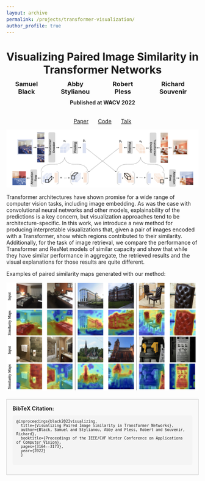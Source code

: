 ```yaml
---
layout: archive
permalink: /projects/transformer-visualization/
author_profile: true
---
```


<div style="text-align: center; margin-top: 20px;">
  <h1 style="margin-bottom: 10px;">Visualizing Paired Image Similarity in Transformer Networks</h1>
</div>

<div style="text-align: center;">
  <div style="display: flex; justify-content: center; margin: 0;">
    <ul style="list-style: none; padding: 0; display: flex; gap: 15px; justify-content: center; margin: 0;">
      <li><h3 style="margin: 0;">Samuel Black</h3></li>
      <li><h3 style="margin: 0;">Abby Stylianou</h3></li>
      <li><h3 style="margin: 0;">Robert Pless</h3></li>
      <li><h3 style="margin: 0;">Richard Souvenir</h3></li>
    </ul>
  </div>
  <h4 style="margin-top: 10px;">Published at WACV 2022</h4>
</div>

<div style="display: flex; justify-content: center; margin-top: 5px;">
  <ul style="list-style: none; padding: 0; display: flex; gap: 25px; justify-content: center;">
    <li><a href="https://openaccess.thecvf.com/content/WACV2022/papers/Black_Visualizing_Paired_Image_Similarity_in_Transformer_Networks_WACV_2022_paper.pdf" target="_blank">Paper</a></li>
    <li><a href="https://github.com/vidarlab/xformer-paired-viz" target="_blank">Code</a></li>
    <li><a href="https://www.youtube.com/watch?v=kYO0p-jW4YE" target="_blank">Talk</a></li>
  </ul>
</div>

<img src="/research/images/transformers_viz.png" alt="transformers visualization" width="900"/>

Transformer architectures have shown promise for a wide range of computer vision tasks, including image embedding. As was the case with convolutional neural networks and other models, explainability of the predictions is a key concern, but visualization approaches tend to be architecture-specific. In this work, we introduce a new method for producing interpretable visualizations that, given a pair of images encoded with a Transformer, show which regions contributed to their similarity. Additionally, for the task of image retrieval, we compare the performance of Transformer and ResNet models of similar capacity and show that while they have similar performance in aggregate, the retrieved results and the visual explanations for those results are quite different.

Examples of paired similarity maps generated with our method:

<img src="/research/images/xformer-viz-examples.png" alt="transformers visualization" width="900"/>

<div style="border: 1px solid #ccc; padding: 15px; margin-top: 20px; background-color: #f9f9f9;">
  <strong>BibTeX Citation:</strong>
  <pre style="font-family: monospace; white-space: pre-wrap; background: #f4f4f4; padding: 10px; border-radius: 5px; font-size: 0.7em;">
@inproceedings{black2022visualizing,
  title={Visualizing Paired Image Similarity in Transformer Networks},
  author={Black, Samuel and Stylianou, Abby and Pless, Robert and Souvenir, Richard},
  booktitle={Proceedings of the IEEE/CVF Winter Conference on Applications of Computer Vision},
  pages={3164--3173},
  year={2022}
  }
  </pre>
</div>